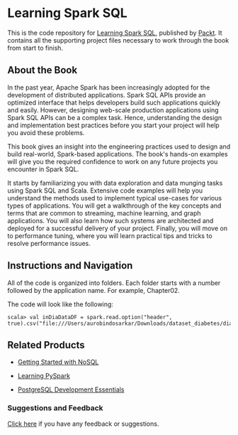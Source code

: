 # Learning Spark SQL

This is the code repository for [Learning Spark SQL](https://www.packtpub.com/big-data-and-business-intelligence/learning-spark-sql?utm_source=github&utm_medium=repository&utm_campaign=9781785888359), published by [Packt](https://www.packtpub.com/?utm_source=github). It contains all the supporting project files necessary to work through the book from start to finish.

## About the Book

In the past year, Apache Spark has been increasingly adopted for the development of distributed applications. Spark SQL APIs provide an optimized interface that helps developers build such applications quickly and easily. However, designing web-scale production applications using Spark SQL APIs can be a complex task. Hence, understanding the design and implementation best practices before you start your project will help you avoid these problems.

This book gives an insight into the engineering practices used to design and build real-world, Spark-based applications. The book's hands-on examples will give you the required confidence to work on any future projects you encounter in Spark SQL.

It starts by familiarizing you with data exploration and data munging tasks using Spark SQL and Scala. Extensive code examples will help you understand the methods used to implement typical use-cases for various types of applications. You will get a walkthrough of the key concepts and terms that are common to streaming, machine learning, and graph applications. You will also learn how such systems are architected and deployed for a successful delivery of your project. Finally, you will move on to performance tuning, where you will learn practical tips and tricks to resolve performance issues.

## Instructions and Navigation

All of the code is organized into folders. Each folder starts with a number followed by the application name. For example, Chapter02.



The code will look like the following:
```
scala> val inDiaDataDF = spark.read.option("header", true).csv("file:///Users/aurobindosarkar/Downloads/dataset_diabetes/diabetic_data.csv").cache()
```



## Related Products

* [Getting Started with NoSQL](https://www.packtpub.com/big-data-and-business-intelligence/getting-started-nosql?utm_source=github&utm_medium=repository&utm_campaign=9781849694988)

* [Learning PySpark](https://www.packtpub.com/big-data-and-business-intelligence/learning-pyspark?utm_source=github&utm_medium=repository&utm_campaign=9781786463708)

* [PostgreSQL Development Essentials](https://www.packtpub.com/big-data-and-business-intelligence/postgresql-development-essentials?utm_source=github&utm_medium=repository&utm_campaign=9781783989003)

### Suggestions and Feedback
[Click here](https://docs.google.com/forms/d/e/1FAIpQLSe5qwunkGf6PUvzPirPDtuy1Du5Rlzew23UBp2S-P3wB-GcwQ/viewform) if you have any feedback or suggestions.


